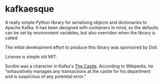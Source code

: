 # kafkaesque

A really simple Python library for serialising objects and dictionaries to Apache Kafka. It has been designed with containers in mind, so the defaults can be set by environment variables, but also overriden when the library is called. 

The initial development effort to produce this library was sponsored by Dstl.

License is simple old MIT. 

Sordini was a character in Kafka's <a href="https://en.wikipedia.org/wiki/The_Castle_(novel)#Characters">The Castle</a>. According to Wikipedia, he "exhaustively manages any transactions at the castle for his department and is suspicious of any potential error."
